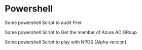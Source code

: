 # Powershell
Some powershell Script to audit Filer

Some powershell Script to Get the member of Azure AD GRoup

Some powershell Script to play with NPDS (Alpha version)
